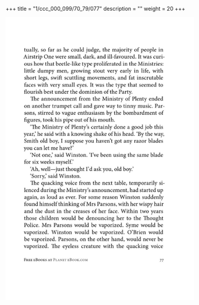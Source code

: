 +++
title = "1/ccc_000_099/70_79/077"
description = ""
weight = 20
+++

<img class="center-fit-jpg" src="/jpg_/out_jpg_1984__077.jpg" ></img>

